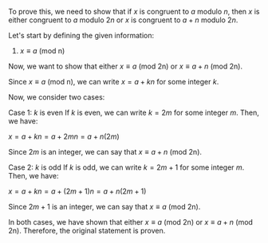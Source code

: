  To prove this, we need to show that if $x$ is congruent to $a$ modulo $n$, then $x$ is either congruent to $a$ modulo $2n$ or $x$ is congruent to $a + n$ modulo $2n$.

Let's start by defining the given information:

1. $x \equiv a$ (mod n)

Now, we want to show that either $x \equiv a$ (mod 2n) or $x \equiv a + n$ (mod 2n).

Since $x \equiv a$ (mod n), we can write $x = a + kn$ for some integer $k$.

Now, we consider two cases:

Case 1: $k$ is even
If $k$ is even, we can write $k = 2m$ for some integer $m$. Then, we have:

$x = a + kn = a + 2mn = a + n(2m)$

Since $2m$ is an integer, we can say that $x \equiv a + n$ (mod 2n).

Case 2: $k$ is odd
If $k$ is odd, we can write $k = 2m + 1$ for some integer $m$. Then, we have:

$x = a + kn = a + (2m + 1)n = a + n(2m + 1)$

Since $2m + 1$ is an integer, we can say that $x \equiv a$ (mod 2n).

In both cases, we have shown that either $x \equiv a$ (mod 2n) or $x \equiv a + n$ (mod 2n). Therefore, the original statement is proven.